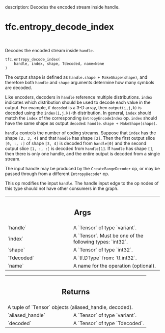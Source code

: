description: Decodes the encoded stream inside handle.

<div itemscope itemtype="http://developers.google.com/ReferenceObject">
<meta itemprop="name" content="tfc.entropy_decode_index" />
<meta itemprop="path" content="Stable" />
</div>

# tfc.entropy_decode_index

<!-- Insert buttons and diff -->

<table class="tfo-notebook-buttons tfo-api nocontent" align="left">

</table>



Decodes the encoded stream inside `handle`.

<pre class="devsite-click-to-copy prettyprint lang-py tfo-signature-link">
<code>tfc.entropy_decode_index(
    handle, index, shape, Tdecoded, name=None
)
</code></pre>



<!-- Placeholder for "Used in" -->

The output shape is defined as `handle.shape + MakeShape(shape)`, and therefore
both `handle` and `shape` arguments determine how many symbols are decoded.

Like encoders, decoders in `handle` reference multiple distributions. `index`
indicates which distribution should be used to decode each value in the output.
For example, if `decoded` is a 3-D array, then `output(i,j,k)` is decoded using
the `index(i,j,k)`-th distribution. In general, `index` should match the `index`
of the corresponding `EntropyEncodeIndex` op. `index` should have the same shape
as output `decoded`: `handle.shape + MakeShape(shape)`.

`handle` controls the number of coding streams. Suppose that `index` has the
shape `[2, 3, 4]` and that `handle` has shape `[2]`. Then the first output slice
`[0, :, :]` of shape `[3, 4]` is decoded from `handle[0]` and the second output
slice `[1, :, :]` is decoded from `handle[1]`. If `handle` has shape `[]`, then
there is only one handle, and the entire output is decoded from a single stream.

The input handle may be produced by the `CreateRangeDecoder` op, or may be
passed through from a different `EntropyDecode*` op.

This op modifies the input `handle`. The handle input edge to the op nodes of
this type should not have other consumers in the graph.

<!-- Tabular view -->
 <table class="responsive fixed orange">
<colgroup><col width="214px"><col></colgroup>
<tr><th colspan="2"><h2 class="add-link">Args</h2></th></tr>

<tr>
<td>
`handle`
</td>
<td>
A `Tensor` of type `variant`.
</td>
</tr><tr>
<td>
`index`
</td>
<td>
A `Tensor`. Must be one of the following types: `int32`.
</td>
</tr><tr>
<td>
`shape`
</td>
<td>
A `Tensor` of type `int32`.
</td>
</tr><tr>
<td>
`Tdecoded`
</td>
<td>
A `tf.DType` from: `tf.int32`.
</td>
</tr><tr>
<td>
`name`
</td>
<td>
A name for the operation (optional).
</td>
</tr>
</table>



<!-- Tabular view -->
 <table class="responsive fixed orange">
<colgroup><col width="214px"><col></colgroup>
<tr><th colspan="2"><h2 class="add-link">Returns</h2></th></tr>
<tr class="alt">
<td colspan="2">
A tuple of `Tensor` objects (aliased_handle, decoded).
</td>
</tr>
<tr>
<td>
`aliased_handle`
</td>
<td>
A `Tensor` of type `variant`.
</td>
</tr><tr>
<td>
`decoded`
</td>
<td>
A `Tensor` of type `Tdecoded`.
</td>
</tr>
</table>

